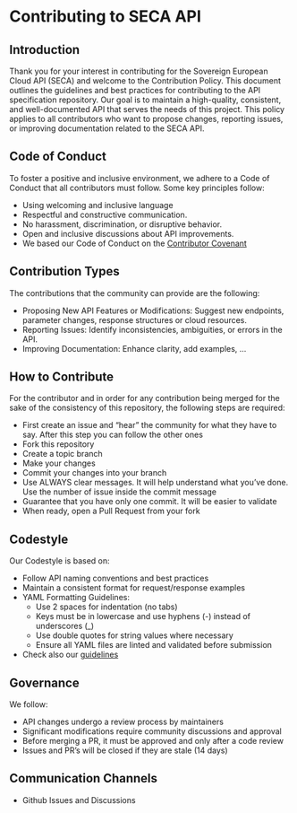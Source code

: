 # Contributing to SECA API

## Introduction

Thank you for your interest in contributing for the Sovereign European Cloud API (SECA) and welcome to the Contribution Policy. This document outlines the guidelines and best practices for contributing to the API specification repository. Our goal is to maintain a high-quality, consistent, and well-documented API that serves the needs of this project. 
This policy applies to all contributors who want to propose changes, reporting issues, or improving documentation related to the SECA API.

## Code of Conduct

To foster a positive and inclusive environment, we adhere to a Code of Conduct that all contributors must follow. Some key principles follow:
- Using welcoming and inclusive language
- Respectful and constructive communication.
- No harassment, discrimination, or disruptive behavior.
- Open and inclusive discussions about API improvements.
- We based our Code of Conduct on the [Contributor Covenant](https://www.contributor-covenant.org/version/1/4/code-of-conduct/)

## Contribution Types

The contributions that the community can provide are the following:
- Proposing New API Features or Modifications: Suggest new endpoints, parameter changes, response structures or cloud resources.
- Reporting Issues: Identify inconsistencies, ambiguities, or errors in the API.
- Improving Documentation: Enhance clarity, add examples, …

## How to Contribute

For the contributor and in order for any contribution being merged for the sake of the consistency of this repository, the following steps are required:
- First create an issue and “hear” the community for what they have to say. After this step you can follow the other ones 
- Fork this repository
- Create a topic branch
- Make your changes
- Commit your changes into your branch
- Use ALWAYS clear messages. It will help understand what you’ve done. Use the number of issue inside the commit message
- Guarantee that you have only one commit. It will be easier to validate
- When ready, open a Pull Request from your fork

## Codestyle

Our Codestyle is based on:
- Follow API naming conventions and best practices
- Maintain a consistent format for request/response examples
- YAML Formatting Guidelines:
  - Use 2 spaces for indentation (no tabs)
  - Keys must be in lowercase and use hyphens (-) instead of underscores (_)
  - Use double quotes for string values where necessary
  - Ensure all YAML files are linted and validated before submission
- Check also our [guidelines](./docs/api-guidelines/)

## Governance

We follow:
- API changes undergo a review process by maintainers
- Significant modifications require community discussions and approval
- Before merging a PR, it must be approved and only after a code review
- Issues and PR’s will be closed if they are stale (14 days)

## Communication Channels
- Github Issues and Discussions
